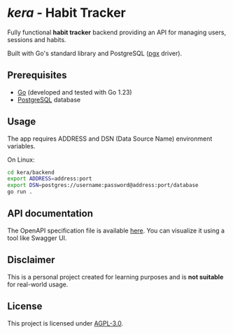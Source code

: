 # ***kera*** - Habit Tracker

Fully functional **habit tracker** backend providing an API for managing users, sessions and habits.

Built with Go's standard library and PostgreSQL ([pgx](https://github.com/jackc/pgx) driver).

## Prerequisites

- [Go](https://go.dev) (developed and tested with Go 1.23)
- [PostgreSQL](https://www.postgresql.org/) database

## Usage

The app requires ADDRESS and DSN (Data Source Name) environment variables.

On Linux:
```bash
cd kera/backend
export ADDRESS=address:port
export DSN=postgres://username:password@address:port/database
go run .
```

## API documentation

The OpenAPI specification file is available [here](./openapi.yaml).
You can visualize it using a tool like Swagger UI.

## Disclaimer

This is a personal project created for learning purposes and is **not suitable** for real-world usage.

## License

This project is licensed under [AGPL-3.0](./LICENSE).
